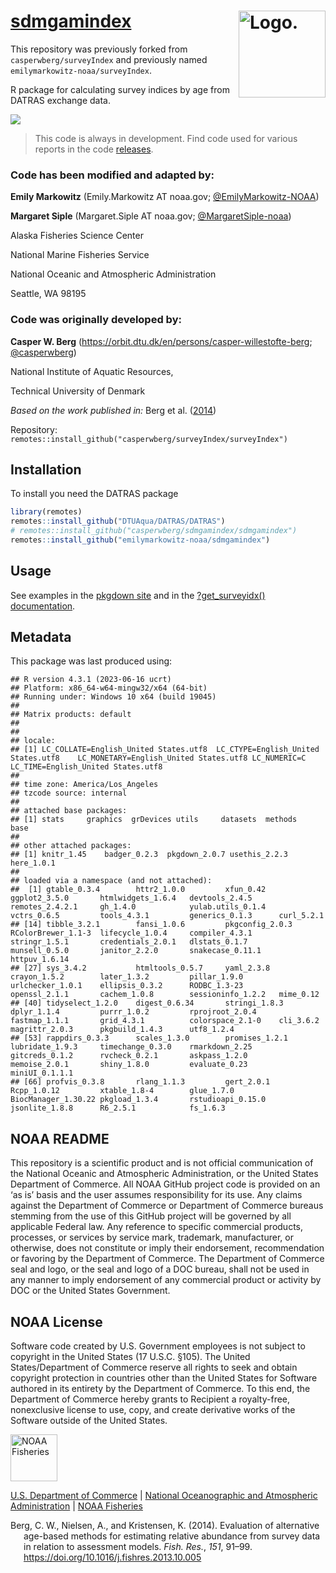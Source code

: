 <!-- README.md is generated from README.Rmd. Please edit that file -->

# [sdmgamindex](link_repo) <img src="https://avatars.githubusercontent.com/u/91760178?s=96&amp;v=4" alt="Logo." align="right" width="139" height="139"/>

This repository was previously forked from `casperwberg/surveyIndex` and
previously named `emilymarkowitz-noaa/surveyIndex`.

R package for calculating survey indices by age from DATRAS exchange
data.

[![](https://img.shields.io/github/last-commit/EmilyMarkowitz-NOAA/sdmgamindex.svg)](https://github.com/EmilyMarkowitz-NOAA/sdmgamindex/commits/main)

> This code is always in development. Find code used for various reports
> in the code
> [releases](https://github.com/EmilyMarkowitz-NOAA/sdmgamindex//releases).

### Code has been modified and adapted by:

**Emily Markowitz** (Emily.Markowitz AT noaa.gov;
[@EmilyMarkowitz-NOAA](https://github.com/EmilyMarkowitz-NOAA))

**Margaret Siple** (Margaret.Siple AT noaa.gov;
[@MargaretSiple-noaa](https://github.com/MargaretSiple-noaa))

Alaska Fisheries Science Center

National Marine Fisheries Service

National Oceanic and Atmospheric Administration

Seattle, WA 98195

### Code was originally developed by:

**Casper W. Berg**
(<https://orbit.dtu.dk/en/persons/casper-willestofte-berg>;
[@casperwberg](https://github.com/casperwberg))

National Institute of Aquatic Resources,

Technical University of Denmark

*Based on the work published in:* Berg et al. ([2014](#ref-Berg2014))

Repository:
`remotes::install_github("casperwberg/surveyIndex/surveyIndex")`

## Installation

To install you need the DATRAS package

``` r
library(remotes)
remotes::install_github("DTUAqua/DATRAS/DATRAS")
# remotes::install_github("casperwberg/sdmgamindex/sdmgamindex")
remotes::install_github("emilymarkowitz-noaa/sdmgamindex")
```

## Usage

See examples in the [pkgdown
site](https://EmilyMarkowitz-NOAA.github.io/sdmgamindex/) and in the
[?get_surveyidx()
documentation](https://emilymarkowitz-noaa.github.io/sdmgamindex/reference/get_surveyidx.html).

## Metadata

This package was last produced using:

    ## R version 4.3.1 (2023-06-16 ucrt)
    ## Platform: x86_64-w64-mingw32/x64 (64-bit)
    ## Running under: Windows 10 x64 (build 19045)
    ## 
    ## Matrix products: default
    ## 
    ## 
    ## locale:
    ## [1] LC_COLLATE=English_United States.utf8  LC_CTYPE=English_United States.utf8    LC_MONETARY=English_United States.utf8 LC_NUMERIC=C                           LC_TIME=English_United States.utf8    
    ## 
    ## time zone: America/Los_Angeles
    ## tzcode source: internal
    ## 
    ## attached base packages:
    ## [1] stats     graphics  grDevices utils     datasets  methods   base     
    ## 
    ## other attached packages:
    ## [1] knitr_1.45    badger_0.2.3  pkgdown_2.0.7 usethis_2.2.3 here_1.0.1   
    ## 
    ## loaded via a namespace (and not attached):
    ##  [1] gtable_0.3.4        httr2_1.0.0         xfun_0.42           ggplot2_3.5.0       htmlwidgets_1.6.4   devtools_2.4.5      remotes_2.4.2.1     gh_1.4.0            yulab.utils_0.1.4   vctrs_0.6.5         tools_4.3.1         generics_0.1.3      curl_5.2.1         
    ## [14] tibble_3.2.1        fansi_1.0.6         pkgconfig_2.0.3     RColorBrewer_1.1-3  lifecycle_1.0.4     compiler_4.3.1      stringr_1.5.1       credentials_2.0.1   dlstats_0.1.7       munsell_0.5.0       janitor_2.2.0       snakecase_0.11.1    httpuv_1.6.14      
    ## [27] sys_3.4.2           htmltools_0.5.7     yaml_2.3.8          crayon_1.5.2        later_1.3.2         pillar_1.9.0        urlchecker_1.0.1    ellipsis_0.3.2      RODBC_1.3-23        openssl_2.1.1       cachem_1.0.8        sessioninfo_1.2.2   mime_0.12          
    ## [40] tidyselect_1.2.0    digest_0.6.34       stringi_1.8.3       dplyr_1.1.4         purrr_1.0.2         rprojroot_2.0.4     fastmap_1.1.1       grid_4.3.1          colorspace_2.1-0    cli_3.6.2           magrittr_2.0.3      pkgbuild_1.4.3      utf8_1.2.4         
    ## [53] rappdirs_0.3.3      scales_1.3.0        promises_1.2.1      lubridate_1.9.3     timechange_0.3.0    rmarkdown_2.25      gitcreds_0.1.2      rvcheck_0.2.1       askpass_1.2.0       memoise_2.0.1       shiny_1.8.0         evaluate_0.23       miniUI_0.1.1.1     
    ## [66] profvis_0.3.8       rlang_1.1.3         gert_2.0.1          Rcpp_1.0.12         xtable_1.8-4        glue_1.7.0          BiocManager_1.30.22 pkgload_1.3.4       rstudioapi_0.15.0   jsonlite_1.8.8      R6_2.5.1            fs_1.6.3

## NOAA README

This repository is a scientific product and is not official
communication of the National Oceanic and Atmospheric Administration, or
the United States Department of Commerce. All NOAA GitHub project code
is provided on an ‘as is’ basis and the user assumes responsibility for
its use. Any claims against the Department of Commerce or Department of
Commerce bureaus stemming from the use of this GitHub project will be
governed by all applicable Federal law. Any reference to specific
commercial products, processes, or services by service mark, trademark,
manufacturer, or otherwise, does not constitute or imply their
endorsement, recommendation or favoring by the Department of Commerce.
The Department of Commerce seal and logo, or the seal and logo of a DOC
bureau, shall not be used in any manner to imply endorsement of any
commercial product or activity by DOC or the United States Government.

## NOAA License

Software code created by U.S. Government employees is not subject to
copyright in the United States (17 U.S.C. §105). The United
States/Department of Commerce reserve all rights to seek and obtain
copyright protection in countries other than the United States for
Software authored in its entirety by the Department of Commerce. To this
end, the Department of Commerce hereby grants to Recipient a
royalty-free, nonexclusive license to use, copy, and create derivative
works of the Software outside of the United States.

<img src="https://raw.githubusercontent.com/nmfs-general-modeling-tools/nmfspalette/main/man/figures/noaa-fisheries-rgb-2line-horizontal-small.png" alt="NOAA Fisheries" height="75"/>

[U.S. Department of Commerce](https://www.commerce.gov/) \| [National
Oceanographic and Atmospheric Administration](https://www.noaa.gov) \|
[NOAA Fisheries](https://www.fisheries.noaa.gov/)

<div id="refs" class="references csl-bib-body hanging-indent"
line-spacing="2">

<div id="ref-Berg2014" class="csl-entry">

Berg, C. W., Nielsen, A., and Kristensen, K. (2014). Evaluation of
alternative age-based methods for estimating relative abundance from
survey data in relation to assessment models. *Fish. Res.*, *151*,
91–99. <https://doi.org/10.1016/j.fishres.2013.10.005>

</div>

</div>
